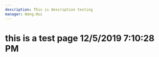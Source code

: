 ```yaml
---
description: This is description testing
manager: Wang.Hui
---
```

# this is a test page 12/5/2019 7:10:28 PM